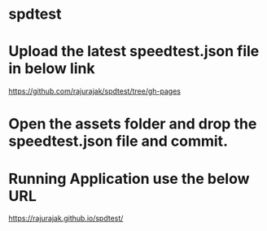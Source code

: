 # spdtest
# Upload the latest speedtest.json file in below link
https://github.com/rajurajak/spdtest/tree/gh-pages
# Open the assets folder and drop the speedtest.json file and commit.
# Running Application use the below URL
https://rajurajak.github.io/spdtest/
